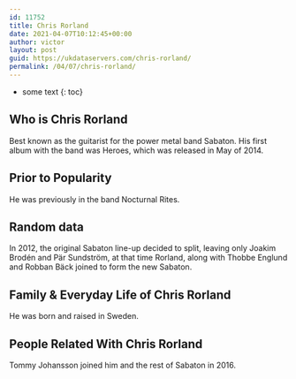 ```yaml
---
id: 11752
title: Chris Rorland
date: 2021-04-07T10:12:45+00:00
author: victor
layout: post
guid: https://ukdataservers.com/chris-rorland/
permalink: /04/07/chris-rorland/
---
```


* some text
{: toc}


## Who is Chris Rorland



Best known as the guitarist for the power metal band Sabaton. His first album with the band was Heroes, which was released in May of 2014.

                
                
                
## Prior to Popularity



He was previously in the band Nocturnal Rites.

                
                
                
## Random data



In 2012, the original Sabaton line-up decided to split, leaving only Joakim Brodén and Pär Sundström, at that time Rorland, along with Thobbe Englund and Robban Bäck joined to form the new Sabaton.

                
                
                
## Family & Everyday Life of Chris Rorland



He was born and raised in Sweden.

                
                
                
## People Related With Chris Rorland



Tommy Johansson joined him and the rest of Sabaton in 2016.

                
              
            
          
          
          